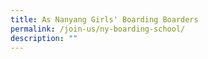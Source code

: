 ```yaml
---
title: As Nanyang Girls' Boarding Boarders
permalink: /join-us/ny-boarding-school/
description: ""
---
```

